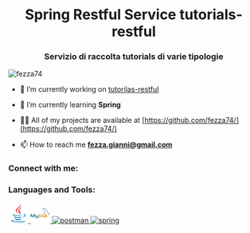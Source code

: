 <h1 align="center">Spring Restful Service tutorials-restful</h1>
<h3 align="center">Servizio di raccolta tutorials di varie tipologie</h3>

<p align="left"> <img src="https://komarev.com/ghpvc/?username=fezza74&label=Profile%20views&color=0e75b6&style=flat" alt="fezza74" /> </p>

- 🔭 I’m currently working on [tutorilas-restful](https://github.com/fezza74/tutorlials-restful)

- 🌱 I’m currently learning **Spring**

- 👨‍💻 All of my projects are available at [https://github.com/fezza74/](https://github.com/fezza74/)

- 📫 How to reach me **fezza.gianni@gmail.com**

<h3 align="left">Connect with me:</h3>
<p align="left">
</p>

<h3 align="left">Languages and Tools:</h3>
<p align="left"> <a href="https://www.java.com" target="_blank" rel="noreferrer"> <img src="https://raw.githubusercontent.com/devicons/devicon/master/icons/java/java-original.svg" alt="java" width="40" height="40"/> </a> <a href="https://www.mysql.com/" target="_blank" rel="noreferrer"> <img src="https://raw.githubusercontent.com/devicons/devicon/master/icons/mysql/mysql-original-wordmark.svg" alt="mysql" width="40" height="40"/> </a> <a href="https://postman.com" target="_blank" rel="noreferrer"> <img src="https://www.vectorlogo.zone/logos/getpostman/getpostman-icon.svg" alt="postman" width="40" height="40"/> </a> <a href="https://spring.io/" target="_blank" rel="noreferrer"> <img src="https://www.vectorlogo.zone/logos/springio/springio-icon.svg" alt="spring" width="40" height="40"/> </a> </p>
